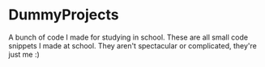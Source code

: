 # DummyProjects
A bunch of code I made for studying in school.
These are all small code snippets I made at school.
They aren't spectacular or complicated, they're just me :)
